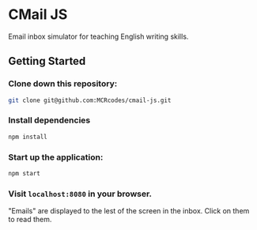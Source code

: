 # CMail JS

Email inbox simulator for teaching English writing skills.

## Getting Started

### Clone down this repository:

```bash
git clone git@github.com:MCRcodes/cmail-js.git
```

### Install dependencies

```bash
npm install
```

### Start up the application:

```bash
npm start
```

### Visit `localhost:8080` in your browser.

"Emails" are displayed to the lest of the screen in the inbox. Click on them to read them.
